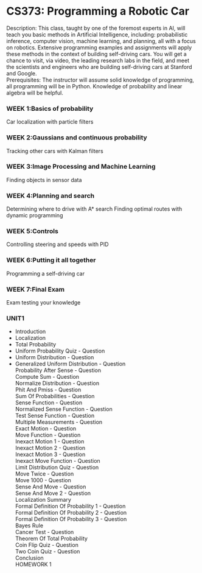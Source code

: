 ﻿# CS373: Programming a Robotic Car  
Description: This class, taught by one of the foremost experts in AI, will teach you basic methods in Artificial Intelligence, including: probabilistic inference, computer vision, machine learning, and planning, all with a focus on robotics. Extensive programming examples and assignments will apply these methods in the context of building self-driving cars. You will get a chance to visit, via video, the leading research labs in the field, and meet the scientists and engineers who are building self-driving cars at Stanford and Google.  
Prerequisites: The instructor will assume solid knowledge of programming, all programming will be in Python. Knowledge of probability and linear algebra will be helpful.  

### WEEK 1:Basics of probability
Car localization with particle filters
### WEEK 2:Gaussians and continuous probability
Tracking other cars with Kalman filters
### WEEK 3:Image Processing and Machine Learning
Finding objects in sensor data
### WEEK 4:Planning and search
Determining where to drive with A* search
Finding optimal routes with dynamic programming
### WEEK 5:Controls
Controlling steering and speeds with PID
### WEEK 6:Putting it all together
Programming a self-driving car
### WEEK 7:Final Exam
Exam testing your knowledge
  
### UNIT1  
* Introduction  
* Localization  
* Total Probability  
* Uniform Probability Quiz - Question  
* Uniform Distribution - Question  
* Generalized Uniform Distribution - Question  
Probability After Sense - Question  
Compute Sum - Question  
Normalize Distribution - Question  
Phit And Pmiss - Question  
Sum Of Probabilities - Question  
Sense Function - Question  
Normalized Sense Function - Question  
Test Sense Function - Question  
Multiple Measurements - Question  
Exact Motion - Question  
Move Function - Question  
Inexact Motion 1 - Question  
Inexact Motion 2 - Question  
Inexact Motion 3 - Question  
Inexact Move Function - Question  
Limit Distribution Quiz - Question  
Move Twice - Question  
Move 1000 - Question  
Sense And Move - Question  
Sense And Move 2 - Question  
Localization Summary  
Formal Definition Of Probability 1 - Question  
Formal Definition Of Probability 2 - Question  
Formal Definition Of Probability 3 - Question  
Bayes Rule  
Cancer Test - Question  
Theorem Of Total Probability  
Coin Flip Quiz - Question  
Two Coin Quiz - Question  
Conclusion  
HOMEWORK 1